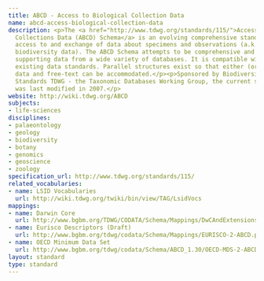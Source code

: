 ```yaml
---
title: ABCD - Access to Biological Collection Data
name: abcd-access-biological-collection-data
description: <p>The <a href="http://www.tdwg.org/standards/115/">Access to Biological
  Collections Data (ABCD) Schema</a> is an evolving comprehensive standard for the
  access to and exchange of data about specimens and observations (a.k.a. primary
  biodiversity data). The ABCD Schema attempts to be comprehensive and highly structured,
  supporting data from a wide variety of databases. It is compatible with several
  existing data standards. Parallel structures exist so that either (or both) atomised
  data and free-text can be accommodated.</p><p>Sponsored by Biodiversity Information
  Standards TDWG - the Taxonomic Databases Working Group, the current specification
  was last modified in 2007.</p>
website: http://wiki.tdwg.org/ABCD
subjects:
- life-sciences
disciplines:
- palaeontology
- geology
- biodiversity
- botany
- genomics
- geoscience
- zoology
specification_url: http://www.tdwg.org/standards/115/
related_vocabularies:
- name: LSID Vocabularies
  url: http://wiki.tdwg.org/twiki/bin/view/TAG/LsidVocs
mappings:
- name: Darwin Core
  url: http://www.bgbm.org/TDWG/CODATA/Schema/Mappings/DwCAndExtensions.htm
- name: Eurisco Descriptors (Draft)
  url: http://www.bgbm.org/tdwg/codata/Schema/Mappings/EURISCO-2-ABCD.pdf
- name: OECD Minimum Data Set
  url: http://www.bgbm.org/tdwg/codata/Schema/ABCD_1.30/OECD-MDS-2-ABCD130.pdf
layout: standard
type: standard
---
```


